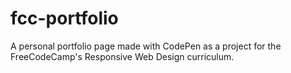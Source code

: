 # fcc-portfolio
A personal portfolio page made with CodePen as a project for the FreeCodeCamp's Responsive Web Design curriculum.

